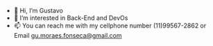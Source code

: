 - 👋 Hi, I’m Gustavo
- 👀 I’m interested in Back-End and DevOs
- 📫 You can reach me with my cellphone number (11)99567-2862 or Email gu.moraes.fonseca@gmail.com

<!---
GustavoMoraesFonseca/GustavoMoraesFonseca is a ✨ special ✨ repository because its `README.md` (this file) appears on your GitHub profile.
You can click the Preview link to take a look at your changes.
--->
